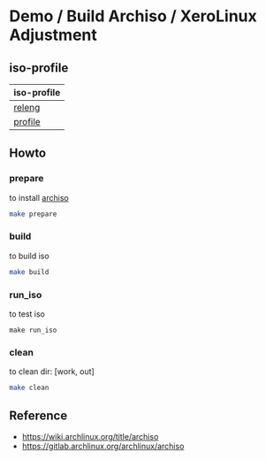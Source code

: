 

# Demo / Build Archiso / XeroLinux Adjustment


## iso-profile

| iso-profile |
| --- |
| [releng](https://gitlab.archlinux.org/archlinux/archiso/-/tree/master/configs/releng) |
| [profile](https://github.com/samwhelp/asamarch-iso-profile/tree/main/recipe/demo/develop/build-from-profile/profile) |


## Howto

### prepare

to install [archiso](https://archlinux.org/packages/extra/any/archiso/)

``` sh
make prepare
```


### build

to build iso

``` sh
make build
```


### run_iso

to test iso

```
make run_iso
```

### clean

to clean dir: [work, out]

``` sh
make clean
```


## Reference

* https://wiki.archlinux.org/title/archiso
* https://gitlab.archlinux.org/archlinux/archiso
